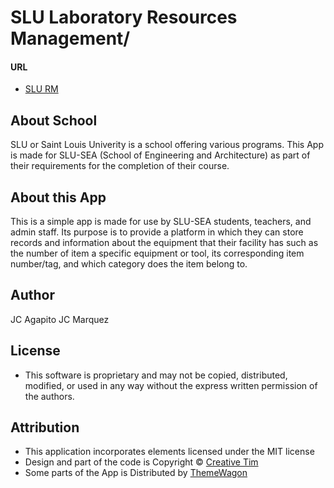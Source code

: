 # SLU Laboratory Resources Management/
#### URL

 - [SLU RM](https://themewagon.github.io/Notus-React/)

## About School
SLU or Saint Louis Univerity is a school offering various programs.
This App is made for SLU-SEA (School of Engineering and Architecture) as part of their requirements for the completion of their course.

## About this App
This is a simple app is made for use by SLU-SEA students, teachers, and admin staff.
Its purpose is to provide a platform in which they can store records and information about the equipment that their facility has such as the number of item a specific equipment or tool, its corresponding item number/tag, and which category does the item belong to.

## Author
JC Agapito
JC Marquez

## License
 - This software is proprietary and may not be copied, distributed, modified, or used in any way without the express written permission of the authors.

## Attribution
 - This application incorporates elements licensed under the MIT license
 - Design and part of the code is Copyright &copy; [Creative Tim](https://www.creative-tim.com/)
 - Some parts of the App is Distributed by [ThemeWagon](https://themewagon.com)

